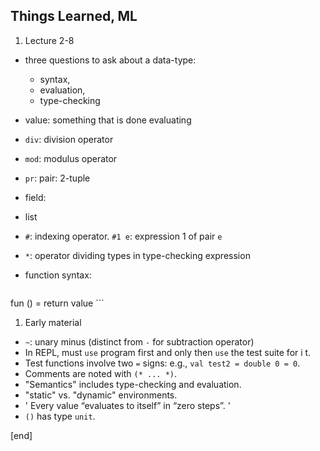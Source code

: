 ## Things Learned, ML

 1. Lecture 2-8

   * three questions to ask about a data-type: 
     * syntax, 
     * evaluation, 
     * type-checking

   * value: something that is done evaluating

   * `div`: division operator
   * `mod`: modulus operator

   * `pr`: pair: 2-tuple
   * field: 
   * list
   * `#`: indexing operator. `#1 e`: expression 1 of pair `e`
   * `*`: operator dividing types in type-checking expression
   * function syntax:

        ```
fun <name> (<arguments>) =
    return value
        ```


 1. Early material
   * `~`: unary minus (distinct from `-` for subtraction operator)
   * In REPL, must `use` program first and only then `use` the test suite for i t.
   * Test functions involve two `=` signs: e.g., `val test2 = double 0 = 0`.
   * Comments are noted with `(* ... *)`.
   * "Semantics" includes type-checking and evaluation.
   * "static" vs. "dynamic" environments.
   * ' Every value “evaluates to itself” in “zero steps”. '
   * `()` has type `unit`.

[end]
